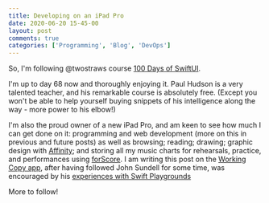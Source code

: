 ```yaml
---
title: Developing on an iPad Pro
date: 2020-06-20 15-45-00
layout: post
comments: true
categories: ['Programming', 'Blog', 'DevOps']
---
```


So, I'm following @twostraws course [100 Days of SwiftUI](https://www.hackingwithswift.com/100/swiftui).

I'm up to day 68 now and thoroughly enjoying it. Paul Hudson is a very talented teacher, and his remarkable course is absolutely free. (Except you won't be able to help yourself buying snippets of his intelligence along the way - more power to his elbow!)

I'm also the proud owner of a new iPad Pro, and am keen to see how much I can get done on it: programming and web development (more on this in previous and future posts) as well as browsing; reading; drawing; graphic design with [Affinity](https://affinity.serif.com/en-gb/designer/); and storing all my music charts for rehearsals, practice, and performances using [forScore](http://forscore.co). 
I am writing this post on the [Working Copy app](https://workingcopyapp.com ), after having followed John Sundell for some time, was encouraged by his [experiences with Swift Playgrounds](https://www.swiftbysundell.com/articles/review-swift-playgrounds-30-for-ipad/)

More to follow!